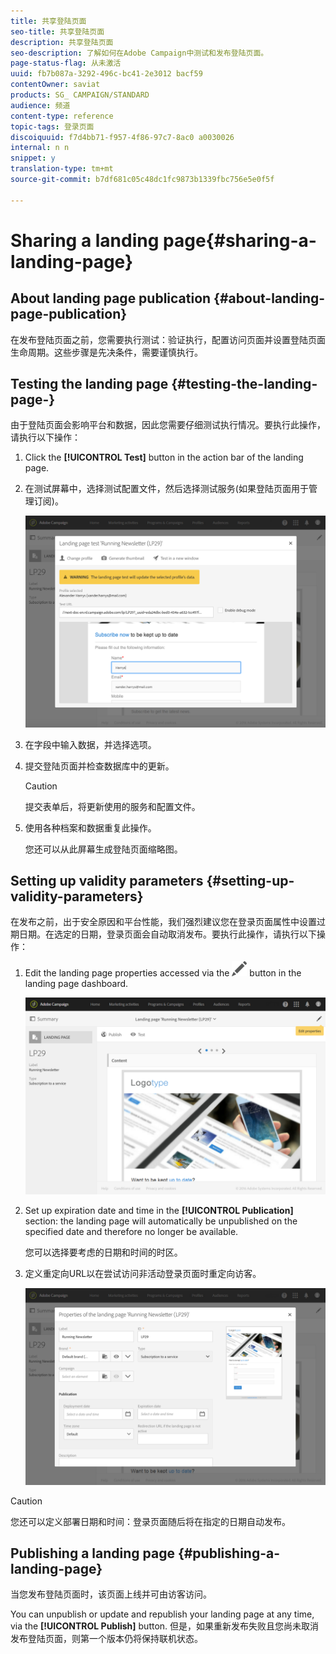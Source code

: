 ```yaml
---
title: 共享登陆页面
seo-title: 共享登陆页面
description: 共享登陆页面
seo-description: 了解如何在Adobe Campaign中测试和发布登陆页面。
page-status-flag: 从未激活
uuid: fb7b087a-3292-496c-bc41-2e3012 bacf59
contentOwner: saviat
products: SG_ CAMPAIGN/STANDARD
audience: 频道
content-type: reference
topic-tags: 登录页面
discoiquuid: f7d4bb71-f957-4f86-97c7-8ac0 a0030026
internal: n n
snippet: y
translation-type: tm+mt
source-git-commit: b7df681c05c48dc1fc9873b1339fbc756e5e0f5f

---
```



# Sharing a landing page{#sharing-a-landing-page}

## About landing page publication {#about-landing-page-publication}

在发布登陆页面之前，您需要执行测试：验证执行，配置访问页面并设置登陆页面生命周期。这些步骤是先决条件，需要谨慎执行。

## Testing the landing page {#testing-the-landing-page-}

由于登陆页面会影响平台和数据，因此您需要仔细测试执行情况。要执行此操作，请执行以下操作：

1. Click the **[!UICONTROL Test]** button in the action bar of the landing page.
1. 在测试屏幕中，选择测试配置文件，然后选择测试服务(如果登陆页面用于管理订阅)。

   ![](assets/lp_test_2.png)

1. 在字段中输入数据，并选择选项。
1. 提交登陆页面并检查数据库中的更新。

   >[!CAUTION]
   >
   >提交表单后，将更新使用的服务和配置文件。

1. 使用各种档案和数据重复此操作。

   您还可以从此屏幕生成登陆页面缩略图。

## Setting up validity parameters {#setting-up-validity-parameters}

在发布之前，出于安全原因和平台性能，我们强烈建议您在登录页面属性中设置过期日期。在选定的日期，登录页面会自动取消发布。要执行此操作，请执行以下操作：

1. Edit the landing page properties accessed via the ![](assets/edit_darkgrey-24px.png) button in the landing page dashboard.

   ![](assets/lp_edit_properties_button.png)

1. Set up expiration date and time in the **[!UICONTROL Publication]** section: the landing page will automatically be unpublished on the specified date and therefore no longer be available.

   您可以选择要考虑的日期和时间的时区。

1. 定义重定向URL以在尝试访问非活动登录页面时重定向访客。

   ![](assets/lp_settings_general.png)

>[!CAUTION]
>
>您还可以定义部署日期和时间：登录页面随后将在指定的日期自动发布。

## Publishing a landing page {#publishing-a-landing-page}

当您发布登陆页面时，该页面上线并可由访客访问。

You can unpublish or update and republish your landing page at any time, via the **[!UICONTROL Publish]** button. 但是，如果重新发布失败且您尚未取消发布登陆页面，则第一个版本仍将保持联机状态。

